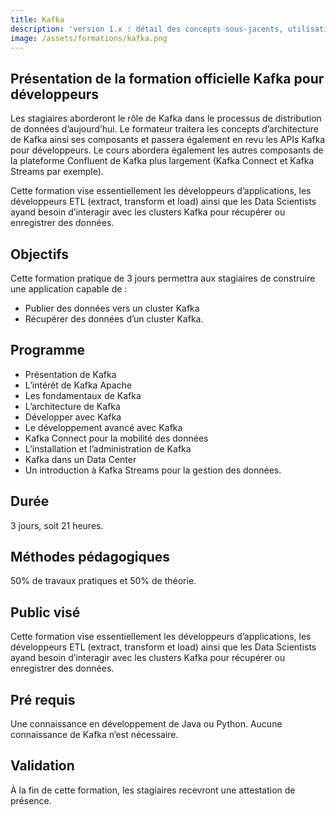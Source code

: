 ```yaml
---
title: Kafka
description: 'version 1.x : détail des concepts sous-jacents, utilisation de producteurs et consommateurs, administration'
image: /assets/formations/kafka.png
---
```


## Présentation de la formation officielle Kafka pour développeurs

Les stagiaires aborderont le rôle de Kafka dans le processus de distribution de données d’aujourd’hui. Le 
formateur traitera les concepts d’architecture de Kafka ainsi ses composants et passera également en revu 
les APIs Kafka pour développeurs. Le cours abordera également les autres composants de la plateforme 
Confluent de Kafka plus largement (Kafka Connect et Kafka Streams par exemple).

Cette formation vise essentiellement les développeurs d’applications, les développeurs ETL (extract, 
transform et load) ainsi que les Data Scientists ayand besoin d’interagir avec les clusters Kafka pour 
récupérer ou enregistrer des données.
## Objectifs

Cette formation pratique de 3 jours permettra aux stagiaires de construire une application capable de :
 - Publier des données vers un cluster Kafka
 - Récupérer des données d’un cluster Kafka.

## Programme
  - Présentation de Kafka
  - L’intérêt de Kafka Apache
  - Les fondamentaux de Kafka
  - L’architecture de Kafka
  - Développer avec Kafka
  - Le développement avancé avec Kafka
  - Kafka Connect pour la mobilité des données
  - L’installation et l’administration de Kafka
  - Kafka dans un Data Center
  - Un introduction à Kafka Streams pour la gestion des données.

## Durée
3 jours, soit 21 heures.

## Méthodes pédagogiques
50% de travaux pratiques et 50% de théorie.

## Public visé
Cette formation vise essentiellement les développeurs d’applications, les développeurs ETL (extract, 
transform et load) ainsi que les Data Scientists ayand besoin d’interagir avec les clusters Kafka pour 
récupérer ou enregistrer des données.

## Pré requis
Une connaissance en développement de Java ou Python. Aucune connaissance de Kafka n’est nécessaire.

## Validation
À la fin de cette formation, les stagiaires recevront une attestation de présence.

